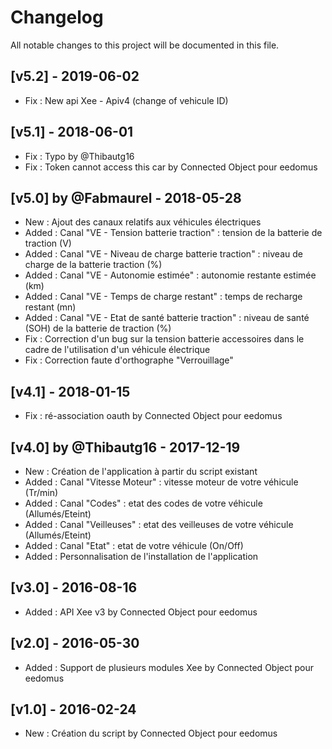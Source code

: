 # Changelog
All notable changes to this project will be documented in this file.

## [v5.2] - 2019-06-02
- Fix : New api Xee - Apiv4 (change of vehicule ID)

## [v5.1] - 2018-06-01
- Fix : Typo by @Thibautg16
- Fix : Token cannot access this car by Connected Object pour eedomus

## [v5.0] by @Fabmaurel - 2018-05-28
- New : Ajout des canaux relatifs aux véhicules électriques
- Added : Canal "VE - Tension batterie traction" : tension de la batterie de traction (V)
- Added : Canal "VE - Niveau de charge batterie traction" : niveau de charge de la batterie traction (%)
- Added : Canal "VE - Autonomie estimée" : autonomie restante estimée (km)
- Added : Canal "VE - Temps de charge restant" : temps de recharge restant (mn)
- Added : Canal "VE - Etat de santé batterie traction" : niveau de santé (SOH) de la batterie de traction (%)
- Fix : Correction d'un bug sur la tension batterie accessoires dans le cadre de l'utilisation d'un véhicule électrique
- Fix : Correction faute d'orthographe "Verrouillage"

## [v4.1] - 2018-01-15
- Fix : ré-association oauth by Connected Object pour eedomus

## [v4.0] by @Thibautg16 - 2017-12-19 
- New : Création de l'application à partir du script existant
- Added : Canal "Vitesse Moteur" : vitesse moteur de votre véhicule (Tr/min)
- Added : Canal "Codes" : etat des codes de votre véhicule (Allumés/Eteint)
- Added : Canal "Veilleuses" : etat des veilleuses de votre véhicule (Allumés/Eteint)
- Added : Canal "Etat" : etat de votre véhicule (On/Off)
- Added : Personnalisation de l'installation de l'application

## [v3.0] - 2016-08-16
- Added : API Xee v3 by Connected Object pour eedomus

## [v2.0] - 2016-05-30
- Added : Support de plusieurs modules Xee by Connected Object pour eedomus

## [v1.0] - 2016-02-24
- New : Création du script by Connected Object pour eedomus
